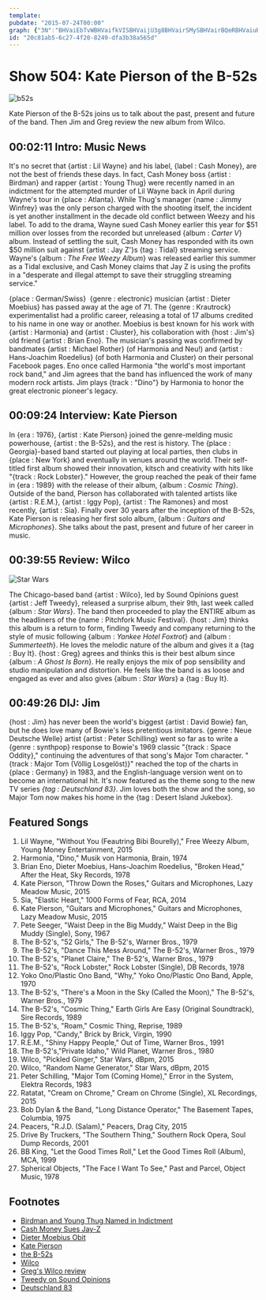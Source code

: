 ```yaml
---
template: 
pubdate: "2015-07-24T00:00"
graph: {"3N":"BHVaiEbTvWBHVaifkVISBHVaijU3g8BHVairSMySBHVairBQeRBHVaiuRkU0EbTvWfkVISEbTvWjU3g8EbTvWuRkU0fkVISjU3g8jU3g8lYJLwhmnPiuRkU0hmnPirBQeR7iaade9xreBEjLYe9xreBEjLYnZ6hlORHb2e9xree9xreg0LTxe9xrenZ6hlBIMuve9xreORHb2g0LTxg0LTxuSuWt2ewH1g0LTxBIMuvg0LTxmckbYnZ6hl2ewH1nZ6hl","FO":"5SPBCBMzKxBMzKxNxz42BMzKxesOEpBMzKxntVVj4srM4BMzKx","1UJ":"0rnU6ffLOOaXcn1ffLOOZyyXyffLOO0rnU697qip97qipX6cfd97qipBHm1G","2AE":"X6cfdqYVo9BGroGsASH9278FGsASH9278FGlRUox278FGBGroG278FGzv3wjgR0Z0lRUoxZQSrblRUoxlRUoxqYVo9BGroGZQSrb"}
id: "20c81ab5-6c27-4f20-8249-dfa3b38a565d"
---
```






# Show 504: Kate Pierson of the B-52s

![b52s](https://static.soundopinions.org/images/2015/b52s2_web.jpg)

Kate Pierson of the B-52s joins us to talk about the past, present and future of the band. Then Jim and Greg review the new album from Wilco.



## 00:02:11 Intro: Music News

It's no secret that {artist : Lil Wayne} and his label, {label : Cash Money}, are not the best of friends these days. In fact, Cash Money boss {artist : Birdman} and rapper {artist : Young Thug} were recently named in an indictment for the attempted murder of Lil Wayne back in April during Wayne's tour in {place : Atlanta}. While Thug's manager {name : Jimmy Winfrey} was the only person charged with the shooting itself, the incident is yet another installment in the decade old conflict between Weezy and his label. To add to the drama, Wayne sued Cash Money earlier this year for $51 million over losses from the recorded but unreleased {album : *Carter V*} album. Instead of settling the suit, Cash Money has responded with its own $50 million suit against {artist : Jay Z'}s {tag : Tidal} streaming service.  Wayne's {album : *The Free Weezy Album*} was released earlier this summer as a Tidal exclusive, and Cash Money claims that Jay Z is using the profits in a "desperate and illegal attempt to save their struggling streaming service."

{place : German/Swiss}  {genre : electronic} musician {artist : Dieter Moebius} has passed away at the age of 71. The {genre : Krautrock} experimentalist had a prolific career, releasing a total of 17 albums credited to his name in one way or another. Moebius is best known for his work with {artist : Harmonia} and {artist : Cluster}, his collaboration with {host : Jim's} old friend {artist : Brian Eno}. The musician's passing was confirmed by bandmates {artist : Michael Rother} (of Harmonia and Neu!) and {artist : Hans-Joachim Roedelius} (of both Harmonia and Cluster) on their personal Facebook pages. Eno once called Harmonia "the world's most important rock band," and Jim agrees that the band has influenced the work of many modern rock artists. Jim plays {track : "Dino"} by Harmonia to honor the great electronic pioneer's legacy.



## 00:09:24 Interview: Kate Pierson

In {era : 1976}, {artist : Kate Pierson} joined the genre-melding music powerhouse, {artist : the B-52s}, and the rest is history. The {place : Georgia}-based band started out playing at local parties, then clubs in {place : New York} and eventually in venues around the world. Their self-titled first album showed their innovation, kitsch and creativity with hits like "{track : Rock Lobster}." However, the group reached the peak of their fame in {era : 1989} with the release of their album, {album : *Cosmic Thing*}. Outside of the band, Pierson has collaborated with talented artists like {artist : R.E.M.}, {artist : Iggy Pop}, {artist : The Ramones} and most recently, {artist : Sia}. Finally over 30 years after the inception of the B-52s, Kate Pierson is releasing her first solo album, {album : *Guitars and Microphones*}. She talks about the past, present and future of her career in music.



## 00:39:55 Review: Wilco

![Star Wars](https://static.soundopinions.org/assets/504/1UJ0.jpg)

The Chicago-based band {artist : Wilco}, led by Sound Opinions guest {artist : Jeff Tweedy}, released a surprise album, their 9th, last week called {album : *Star Wars*}. The band then proceeded to play the ENTIRE album as the headliners of the {name : Pitchfork Music Festival}. {host : Jim} thinks this album is a return to form, finding Tweedy and company returning to the style of music following {album : *Yankee Hotel Foxtrot*} and {album : *Summerteeth*}. He loves the melodic nature of the album and gives it a {tag : Buy It}. {host : Greg} agrees and thinks this is their best album since {album : *A Ghost Is Born*}. He really enjoys the mix of pop sensibility and studio manipulation and distortion. He feels like the band is as loose and engaged as ever and also gives {album : *Star Wars*} a {tag : Buy It}.



## 00:49:26 DIJ: Jim

{host : Jim} has never been the world's biggest {artist : David Bowie} fan, but he does love many of Bowie's less pretentious imitators. {genre : Neue Deutsche Welle} artist {artist : Peter Schilling} went so far as to write a {genre : synthpop} response to Bowie's 1969 classic "{track : Space Oddity}," continuing the adventures of that song's Major Tom character. "{track : Major Tom (Völlig Losgelöst)}" reached the top of the charts in {place : Germany} in 1983, and the English-language version went on to become an international hit. It's now featured as the theme song to the new TV series *{tag : Deutschland 83}*. Jim loves both the show and the song, so Major Tom now makes his home in the {tag : Desert Island Jukebox}.



## Featured Songs

1. Lil Wayne, "Without You (Feautring Bibi Bourelly)," Free Weezy Album, Young Money Entertainment, 2015
2. Harmonia, "Dino," Musik von Harmonia, Brain, 1974
3. Brian Eno, Dieter Moebius, Hans-Joachim Roedelius, "Broken Head," After the Heat, Sky Records, 1978
4. Kate Pierson, "Throw Down the Roses," Guitars and Microphones, Lazy Meadow Music, 2015
5. Sia, "Elastic Heart," 1000 Forms of Fear, RCA, 2014
6. Kate Pierson, "Guitars and Microphones," Guitars and Microphones, Lazy Meadow Music, 2015
7. Pete Seeger, "Waist Deep in the Big Muddy," Waist Deep in the Big Muddy (Single), Sony, 1967
8. The B-52's, "52 Girls," The B-52's, Warner Bros., 1979
9. The B-52's, "Dance This Mess Around," The B-52's, Warner Bros., 1979
10. The B-52's, "Planet Claire," The B-52's, Warner Bros., 1979
11. The B-52's, "Rock Lobster," Rock Lobster (Single), DB Records, 1978
12. Yoko Ono/Plastic Ono Band, "Why," Yoko Ono/Plastic Ono Band, Apple, 1970
13. The B-52's, "There's a Moon in the Sky (Called the Moon)," The B-52's, Warner Bros., 1979
14. The B-52's, "Cosmic Thing," Earth Girls Are Easy (Original Soundtrack), Sire Records, 1989
15. The B-52's, "Roam," Cosmic Thing, Reprise, 1989
16. Iggy Pop, "Candy," Brick by Brick, Virgin, 1990
17. R.E.M., "Shiny Happy People," Out of Time, Warner Bros., 1991
18. The B-52's,"Private Idaho," Wild Planet, Warner Bros., 1980
19. Wilco, "Pickled Ginger," Star Wars, dBpm, 2015
20. Wilco, "Random Name Generator," Star Wars, dBpm, 2015
21. Peter Schilling, "Major Tom (Coming Home)," Error in the System, Elektra Records, 1983
22. Ratatat, "Cream on Chrome," Cream on Chrome (Single), XL Recordings, 2015
23. Bob Dylan & the Band, "Long Distance Operator," The Basement Tapes, Columbia, 1975
24. Peacers, "R.J.D. (Salam)," Peacers, Drag City, 2015
25. Drive By Truckers, "The Southern Thing," Southern Rock Opera, Soul Dump Records, 2001
26. BB King, "Let the Good Times Roll," Let the Good Times Roll (Album), MCA, 1999
27. Spherical Objects, "The Face I Want To See," Past and Parcel, Object Music, 1978



## Footnotes

- [Birdman and Young Thug Named in Indictment](http://pitchfork.com/news/60416-young-thug-and-birdman-accused-of-conspiring-to-kill-lil-wayne/)
- [Cash Money Sues Jay-Z](http://pitchfork.com/news/60417-cash-money-sues-jay-z-tidal-for-50-million-over-lil-waynes-the-free-weezy-album/)
- [Dieter Moebius Obit](http://consequenceofsound.net/2015/07/r-i-p-dieter-moebius-krautrock-and-electronic-pioneer-dead-at-71/)
- [Kate Pierson](http://www.katepierson.com/)
- [the B-52s](http://theb52s.com/)
- [Wilco](http://wilcoworld.net/)
- [Greg's Wilco review](http://www.chicagotribune.com/entertainment/music/kot/ct-wilco-new-record-star-wars-out-for-free-20150716-column.html)
- [Tweedy on Sound Opinions](http://www.soundopinions.org/show/460/#tweedy)
- [Deutschland 83](http://www.sundance.tv/series/deutschland-83)